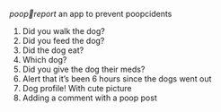 *poop💩report*
an app to prevent poopcidents

1. Did you walk the dog?
2. Did you feed the dog?
3. Did the dog eat?
4. Which dog?
5. Did you give the dog their meds?
6. Alert that it’s been 6 hours since the dogs went out
7. Dog profile! With cute picture 
8. Adding a comment with a poop post